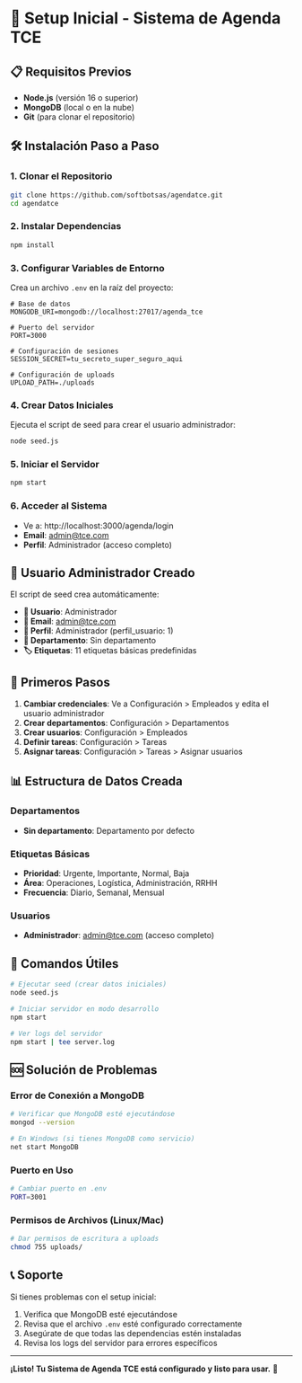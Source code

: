 # 🚀 Setup Inicial - Sistema de Agenda TCE

## 📋 Requisitos Previos

- **Node.js** (versión 16 o superior)
- **MongoDB** (local o en la nube)
- **Git** (para clonar el repositorio)

## 🛠️ Instalación Paso a Paso

### 1. Clonar el Repositorio
```bash
git clone https://github.com/softbotsas/agendatce.git
cd agendatce
```

### 2. Instalar Dependencias
```bash
npm install
```

### 3. Configurar Variables de Entorno
Crea un archivo `.env` en la raíz del proyecto:
```env
# Base de datos
MONGODB_URI=mongodb://localhost:27017/agenda_tce

# Puerto del servidor
PORT=3000

# Configuración de sesiones
SESSION_SECRET=tu_secreto_super_seguro_aqui

# Configuración de uploads
UPLOAD_PATH=./uploads
```

### 4. Crear Datos Iniciales
Ejecuta el script de seed para crear el usuario administrador:
```bash
node seed.js
```

### 5. Iniciar el Servidor
```bash
npm start
```

### 6. Acceder al Sistema
- Ve a: http://localhost:3000/agenda/login
- **Email**: admin@tce.com
- **Perfil**: Administrador (acceso completo)

## 👤 Usuario Administrador Creado

El script de seed crea automáticamente:

- **👤 Usuario**: Administrador
- **📧 Email**: admin@tce.com
- **🔑 Perfil**: Administrador (perfil_usuario: 1)
- **🏢 Departamento**: Sin departamento
- **🏷️ Etiquetas**: 11 etiquetas básicas predefinidas

## 🎯 Primeros Pasos

1. **Cambiar credenciales**: Ve a Configuración > Empleados y edita el usuario administrador
2. **Crear departamentos**: Configuración > Departamentos
3. **Crear usuarios**: Configuración > Empleados
4. **Definir tareas**: Configuración > Tareas
5. **Asignar tareas**: Configuración > Tareas > Asignar usuarios

## 📊 Estructura de Datos Creada

### Departamentos
- **Sin departamento**: Departamento por defecto

### Etiquetas Básicas
- **Prioridad**: Urgente, Importante, Normal, Baja
- **Área**: Operaciones, Logística, Administración, RRHH
- **Frecuencia**: Diario, Semanal, Mensual

### Usuarios
- **Administrador**: admin@tce.com (acceso completo)

## 🔧 Comandos Útiles

```bash
# Ejecutar seed (crear datos iniciales)
node seed.js

# Iniciar servidor en modo desarrollo
npm start

# Ver logs del servidor
npm start | tee server.log
```

## 🆘 Solución de Problemas

### Error de Conexión a MongoDB
```bash
# Verificar que MongoDB esté ejecutándose
mongod --version

# En Windows (si tienes MongoDB como servicio)
net start MongoDB
```

### Puerto en Uso
```bash
# Cambiar puerto en .env
PORT=3001
```

### Permisos de Archivos (Linux/Mac)
```bash
# Dar permisos de escritura a uploads
chmod 755 uploads/
```

## 📞 Soporte

Si tienes problemas con el setup inicial:

1. Verifica que MongoDB esté ejecutándose
2. Revisa que el archivo `.env` esté configurado correctamente
3. Asegúrate de que todas las dependencias estén instaladas
4. Revisa los logs del servidor para errores específicos

---

**¡Listo! Tu Sistema de Agenda TCE está configurado y listo para usar.** 🎉
